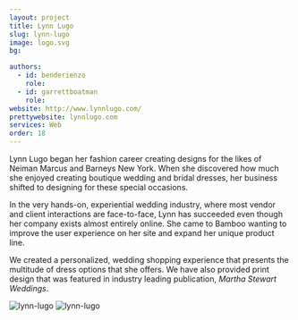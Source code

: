 ```yaml
---
layout: project
title: Lynn Lugo
slug: lynn-lugo
image: logo.svg
bg:

authors:
  - id: benderienzo
    role: 
  - id: garrettboatman
    role: 
website: http://www.lynnlugo.com/
prettywebsite: lynnlugo.com
services: Web
order: 18
---
```


Lynn Lugo began her fashion career creating designs for the likes of Neiman Marcus and Barneys New York. When she discovered how much she enjoyed creating boutique wedding and bridal dresses, her business shifted to designing for these special occasions. 

In the very hands-on, experiential wedding industry, where most vendor and client interactions are face-to-face, Lynn has succeeded even though her company exists almost entirely online. She came to Bamboo wanting to improve the user experience on her site and expand her unique product line. 

We created a personalized, wedding shopping experience that presents the multitude of dress options that she offers. We have also provided print design that was featured in industry leading publication, _Martha Stewart Weddings_.

![lynn-lugo](/images/client-assets/{{page.slug}}/01.jpg)
![lynn-lugo](/images/client-assets/{{page.slug}}/02.jpg)